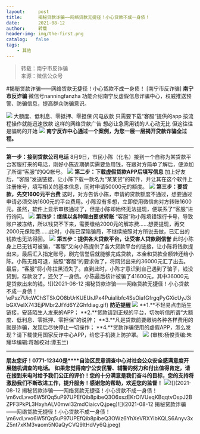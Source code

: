 ```yaml
---
layout:     post
title:      揭秘贷款诈骗——网络贷款无捷径！小心贷款不成一身债！
date:       2021-08-12
author:     转载
header-img: img/the-first.png
catalog:   false
tags:
    - 其他
---
```


<blockquote><p>转载：南宁市反诈骗<br>
来源：微信公众号</p></blockquote>

#揭秘贷款诈骗——网络贷款无捷径！小心贷款不成一身债！
[南宁市反诈骗]
**南宁市反诈骗**
微信号nanningfanzha
功能介绍南宁反虚假信息诈骗中心，权威推送预警、防骗信息，提高群众防骗意识。

![]({{site.baseurl}}/postimg/P9ficrEVSdibaLmHiaibPNmSAfku7xGlvNt9rib2TWro84gcysZZiaF2xmZ1yUV5A3AKAEMj32FdibO2SiaXWaSOeYIeUQ.gif)
大额度、低利息、零抵押、零担保
闪电放款
只需要下载“客服”提供的app
按流程操作就能迅速放款
这样的网络贷款广告
想必让急需用钱的人心动无比
但这往往是骗局的开始
![]({{site.baseurl}}/postimg/m6vdLvvo6W4ya568AicGkc4qQ0aNctT6AMYDt6Z8LHaOkpoIpSUpz5mm8fDGGqnopbQaXeKWqPvFghIBpgWl6Ug.jpeg)
**南宁反诈中心通过一个案例，为您一层一层揭开贷款诈骗全过程。**
****
**第一步：接到贷款公司电话**
8月9日，市民小陈（化名）接到一个自称为某贷款平台客服打来的电话，刚好小陈近期确实需要急用钱，在跟对方简单了解后，便添加了所谓“客服”的QQ帐号。
![]({{site.baseurl}}/postimg/m6vdLvvo6W4ya568AicGkc4qQ0aNctT6AA7GWiaCbt8H4np19UicAibAmyZQaXH9zIDQYQNzqW6WdDBEGDEw8LC0hg.jpeg)
**第二步：下载虚假贷款APP后填写信息**
加上好友后，“客服”发送链接，让小陈下载一款名为“某某贷”的软件，并让其在这个软件上注册帐号，填写相关的基本信息，同时申请50000元的额度。
![]({{site.baseurl}}/postimg/m6vdLvvo6W4ya568AicGkc4qQ0aNctT6Aj6VS4FvoGia9I6W2mMqibmXhDy6UN66eU5x5dQjBBqPUfm50Ucnm3JyQ.jpeg)
**第三步：要贷款，先交1600元平台费**
这时，对方告诉小陈，申请的贷款额度不通过，想要通过申请必须交纳1600元的平台费用。小陈没有多想，立即使用微信向对方转账1600元。虽然，软件上显示审核通过了，但是小陈却始终无法提现，便联系了“客服”进行询问。
![]({{site.baseurl}}/postimg/m6vdLvvo6W4ya568AicGkc4qQ0aNctT6AGHB6AE1KxazQCZu56sdxP6Os19vWNEjlquzSQ4lR1Urcfmeu7lIfYw.jpeg)
**第四步：继续以各种理由要求转账**
“客服”称小陈填错银行卡号，导致账户被冻结，所以钱贷不下来，需要缴纳2000元的解冻费……想要提现，再交2000元保险费......此时，小陈已深陷骗局，不继续按照对方所说去做，已汇出的钱款也无法得回。
![]({{site.baseurl}}/postimg/m6vdLvvo6W4ya568AicGkc4qQ0aNctT6AvfnDWS4NTz2zUWTiaiaGFdDbmj1HERSX69Mre3HkLgYuNSWOM2kEvrHg.jpeg)
**第五步：提供各大贷款平台，让受害人贷款刷信誉**
此时小陈身上已无钱可被骗，“客服”又向小陈提供了各大贷款平台的链接，让小陈将钱款提出来，最后汇入指定账号，刷完信誉后就能够完成贷款，本金和贷款全额转还给小陈。小陈无路可退，按照“客服”的要求做了，将网贷出来的36000元汇了出去。最后，“客服”将小陈拉黑消失了。直到此时，小陈才意识到自己遇到了骗子，钱没贷到，存款没了，还欠了一身债。小陈最后核计被骗了41600元，其中36000元是贷款出来的钱。![](2021-08-12
揭秘贷款诈骗——网络贷款无捷径！小心贷款不成一身债！\\ePsz7UicWChSTSkQO8bUrKUEUrJPx4PuiaIibfc4SsOiafGfrgqPyGXicUyJ3ibGXVeIX743EjPMbr2JfYd6YZGhfdiag.gif)
**防范提醒**
![]({{site.baseurl}}/postimg/ePsz7UicWChSTSkQO8bUrKUEUrJPx4PuiaDH8OMic6iadDicicDuuickggbZp9GsMDcBXHZ5zQrMksYKUTvsNVeeA8pHw.gif)
**1.**不轻易点击陌生链接，安装陌生人发来的APP；
**2.**贷款请到正规的平台，切勿听信所谓“大额度、低利息、零抵押、零担保”的说辞；
**3.**凡是贷款前要缴纳各种各样费用的就是诈骗，发现后尽快停止一切操作；
**4.**贷款诈骗使用的虚假APP，怎么发现？请下载使用国家反诈中心APP，给您手机装上防护罩。
![]({{site.baseurl}}/postimg/m6vdLvvo6W6Tiac8OI3Y0A9JmzpQqztjffOIfGdGhKfuU8YQiaGrq35wPgkTNVJjn33HzlO6NaLUpdOAOrwov3JA.png)
(审核:杨俊责编:朱耀华编辑:蒋越校对:谭玉兰)
***
**朋友您好！0771-12340是****自治区民意调查中心对社会公众安全感满意度开展随机调查的电话。**
**如果您觉得南宁公安民警、辅警的努力和付出值得肯定，请在接到来电时给予我们公正的评价！您的十分满意是我们奋斗的目标，您的支持将激励我们不断改进工作，提升服务！感谢您的帮助，欢迎您的监督！**
![]({{site.baseurl}}/postimg/m6vdLvvo6W5fQq5uP97UPEfQib8pibeQ3OIeVDxD23H3A2hshm9VPKwY5lU5bLvcdcrPes5XplD3ibsbDFZwyKDqA.jpeg)![](2021-08-12
揭秘贷款诈骗——网络贷款无捷径！小心贷款不成一身债！\\m6vdLvvo6W5fQq5uP97UPEfQib8pibeQ3O6xszEKrOIVUeqKBqqtvOspJ2BZPF3PkPL3HxyhALV0mwl32mdCiaicvQ.jpeg)![](2021-08-12
揭秘贷款诈骗——网络贷款无捷径！小心贷款不成一身债！\\m6vdLvvo6W5fQq5uP97UPEfQib8pibeQ3OWz6YhXeVRXYibKQLS6Anyv3xZ5nt7xKM3vaom5N0aQyCVQ9ltHdVy6Q.jpeg)
